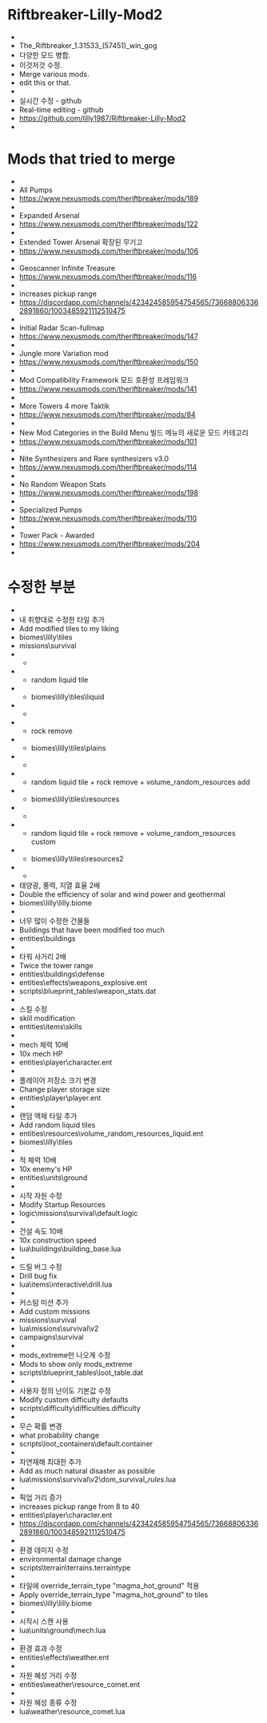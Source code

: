 # Riftbreaker-Lilly-Mod2
-  
- The_Riftbreaker_1.31533_(57451)_win_gog
- 다양한 모드 병합.
- 이것저것 수정.
- Merge various mods.
- edit this or that.
- 
- 실시간 수정 - github
- Real-time editing - github
- https://github.com/lilly1987/Riftbreaker-Lilly-Mod2
-
# Mods that tried to merge
-
- All Pumps
- https://www.nexusmods.com/theriftbreaker/mods/189
- 
- Expanded Arsenal  
- https://www.nexusmods.com/theriftbreaker/mods/122  
- 
- Extended Tower Arsenal 확장된 무기고  
- https://www.nexusmods.com/theriftbreaker/mods/106  
- 
- Geoscanner Infinite Treasure
- https://www.nexusmods.com/theriftbreaker/mods/116
- 
- increases pickup range
- https://discordapp.com/channels/423424585954754565/736688063362891860/1003485921112510475
-
- Initial Radar Scan-fullmap  
- https://www.nexusmods.com/theriftbreaker/mods/147  
- 
- Jungle more Variation mod  
- https://www.nexusmods.com/theriftbreaker/mods/150  
- 
- Mod Compatibility Framework 모드 호환성 프레임워크  
- https://www.nexusmods.com/theriftbreaker/mods/141  
- 
- More Towers 4 more Taktik  
- https://www.nexusmods.com/theriftbreaker/mods/84  
- 
- New Mod Categories in the Build Menu 빌드 메뉴의 새로운 모드 카테고리  
- https://www.nexusmods.com/theriftbreaker/mods/101  
- 
- Nite Synthesizers and Rare synthesizers v3.0  
- https://www.nexusmods.com/theriftbreaker/mods/114  
- 
- No Random Weapon Stats  
- https://www.nexusmods.com/theriftbreaker/mods/198  
- 
- Specialized Pumps
- https://www.nexusmods.com/theriftbreaker/mods/110
- 
- Tower Pack - Awarded  
- https://www.nexusmods.com/theriftbreaker/mods/204  
-
# 수정한 부분
-
- 내 취향대로 수정한 타일 추가
- Add modified tiles to my liking
- biomes\lilly\tiles
- missions\survival
- - 
- - random liquid tile
- - biomes\lilly\tiles\liquid
- - 
- - rock remove
- - biomes\lilly\tiles\plains
- - 
- - random liquid tile + rock remove + volume_random_resources add
- - biomes\lilly\tiles\resources
- - 
- - random liquid tile + rock remove + volume_random_resources custom
- - biomes\lilly\tiles\resources2
- - 
- 태양광, 풍력, 지열 효율 2배
- Double the efficiency of solar and wind power and geothermal
- biomes\lilly\lilly.biome
- 
- 너무 많이 수정한 건물들
- Buildings that have been modified too much
- entities\buildings
- 
- 타워 사거리 2배
- Twice the tower range
- entities\buildings\defense
- entities\effects\weapons_explosive.ent
- scripts\blueprint_tables\weapon_stats.dat
- 
- 스킬 수정
- skill modification
- entities\items\skills
- 
- mech 체력 10배
- 10x mech HP
- entities\player\character.ent
- 
- 플레이어 저장소 크기 변경
- Change player storage size
- entities\player\player.ent
- 
- 랜덤 액체 타일 추가
- Add random liquid tiles
- entities\resources\volume_random_resources_liquid.ent
- biomes\lilly\tiles
- 
- 적 체력 10배
- 10x enemy's HP
- entities\units\ground
- 
- 시작 자원 수정
- Modify Startup Resources
- logic\missions\survival\default.logic
- 
- 건설 속도 10배
- 10x construction speed
- lua\buildings\building_base.lua
- 
- 드릴 버그 수정
- Drill bug fix
- lua\items\interactive\drill.lua
- 
- 커스텀 미션 추가
- Add custom missions
- missions\survival
- lua\missions\survival\v2
- campaigns\survival
- 
- mods_extreme만 나오게 수정
- Mods to show only mods_extreme
- scripts\blueprint_tables\loot_table.dat
- 
- 사용자 정의 난이도 기본값 수정
- Modify custom difficulty defaults
- scripts\difficulty\difficulties.difficulty
- 
- 무슨 확률 변경
- what probability change
- scripts\loot_containers\default.container
- 
- 자연재해 최대한 추가
- Add as much natural disaster as possible
- lua\missions\survival\v2\dom_survival_*_rules_*.lua
- 
- 픽업 거리 증가
- increases pickup range from 8 to 40
- entities\player\character.ent
- https://discordapp.com/channels/423424585954754565/736688063362891860/1003485921112510475
- 
- 환경 데미지 수정
- environmental damage change
- scripts\terrain\terrains.terraintype
- 
- 타일에 override_terrain_type "magma_hot_ground" 적용
- Apply override_terrain_type "magma_hot_ground" to tiles
- biomes\lilly\lilly.biome
- 
- 시작시 스캔 사용
- lua\units\ground\mech.lua
- 
- 환경 효과 수정
- entities\effects\weather.ent
- 
- 자원 혜성 거리 수정
- entities\weather\resource_comet.ent
- 
- 자원 혜성 종류 수정
- lua\weather\resource_comet.lua